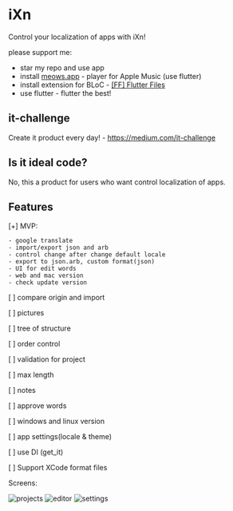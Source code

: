# iXn

Control your localization of apps with iXn!

please support me:

- star my repo and use app
- install [meows.app](https://meows.app) - player for Apple Music (use flutter)
- install extension for BLoC - [[FF] Flutter Files](https://marketplace.visualstudio.com/items?itemName=gornivv.vscode-flutter-files)
- use flutter - flutter the best!

## it-challenge

Create it product every day! - https://medium.com/it-challenge

## Is it ideal code?

No, this a product for users who want control localization of apps.

## Features

[+] MVP:

    - google translate
    - import/export json and arb
    - control change after change default locale
    - export to json.arb, custom format(json)
    - UI for edit words
    - web and mac version
    - check update version

[ ] compare origin and import

[ ] pictures

[ ] tree of structure

[ ] order control

[ ] validation for project

[ ] max length

[ ] notes

[ ] approve words

[ ] windows and linux version

[ ] app settings(locale & theme)

[ ] use DI (get_it)

[ ] Support XCode format files

Screens:

![projects](Screenshots/main.png)
![editor](Screenshots/editor.png)
![settings](Screenshots/settings.png)
